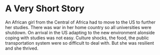 # A Very Short Story




An African girl from the Central of Africa had to move to the US to further her studies. There was war in her home country so all universities were shutdown. On arrival in the US adapting to the new environment alonside coping with studies was not easy. Culture shocks, the food, the public transportation system were so difficult to deal with. But she was resilient and she thrived.
